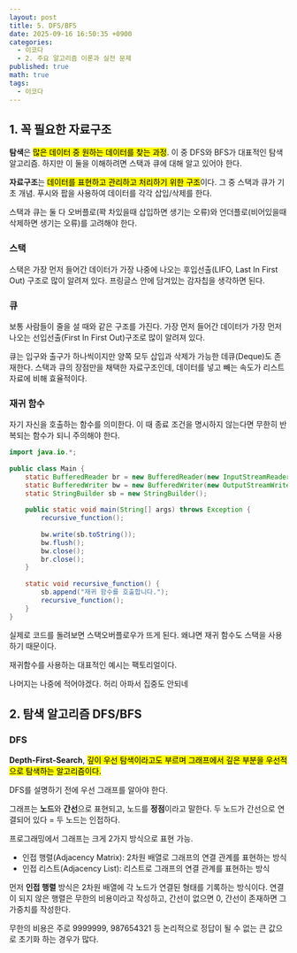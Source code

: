 ```yaml
---
layout: post
title: 5. DFS/BFS
date: 2025-09-16 16:50:35 +0900
categories:
  - 이코다
  - 2. 주요 알고리즘 이론과 실전 문제
published: true
math: true
tags:
  - 이코다
---
```

## 1. 꼭 필요한 자료구조

**탐색**은 <mark>많은 데이터 중 원하는 데이터를 찾는 과정</mark>. 이 중 DFS와 BFS가 대표적인 탐색 알고리즘. 하지만 이 둘을 이해하려면 스택과 큐에 대해 알고 있어야 한다.

**자료구조**는 <mark>데이터를 표현하고 관리하고 처리하기 위한 구조</mark>이다. 그 중 스택과 큐가 기초 개념. 푸시와 팝을 사용하여 데이터를 각각 삽입/삭제를 한다.

스택과 큐는 둘 다 오버플로(꽉 차있을때 삽입하면 생기는 오류)와 언더플로(비어있을때 삭제하면 생기는 오류)를 고려해야 한다.

### 스택
스택은 가장 먼저 들어간 데이터가 가장 나중에 나오는 후입선출(LIFO, Last In First Out) 구조로 많이 알려져 있다. 프링글스 안에 담겨있는 감자칩을 생각하면 된다.

### 큐
보통 사람들이 줄을 설 때와 같은 구조를 가진다. 가장 먼저 들어간 데이터가 가장 먼저 나오는 선입선출(First In First Out)구조로 많이 알려져 있다. 

큐는 입구와 출구가 하나씩이지만 양쪽 모두 삽입과 삭제가 가능한 데큐(Deque)도 존재한다. 스택과 큐의 장점만을 채택한 자료구조인데, 데이터를 넣고 빼는 속도가 리스트 자료에 비해 효율적이다. 

### 재귀 함수
자기 자신을 호출하는 함수를 의미한다. 이 때 종료 조건을 명시하지 않는다면 무한히 반복되는 함수가 되니 주의해야 한다.

```java
import java.io.*;  
  
public class Main {  
    static BufferedReader br = new BufferedReader(new InputStreamReader(System.in));  
    static BufferedWriter bw = new BufferedWriter(new OutputStreamWriter(System.out));  
    static StringBuilder sb = new StringBuilder();  
  
    public static void main(String[] args) throws Exception {  
        recursive_function();  
  
        bw.write(sb.toString());  
        bw.flush();  
        bw.close();  
        br.close();  
    }  
  
    static void recursive_function() {  
        sb.append("재귀 함수를 호출합니다.");  
        recursive_function();  
    }  
}
```

실제로 코드를 돌려보면 스택오버플로우가 뜨게 된다. 왜냐면 재귀 함수도 스택을 사용하기 때문이다. 

재귀함수를 사용하는 대표적인 예시는 팩토리얼이다. 

나머지는 나중에 적어야겠다. 허리 아파서 집중도 안되네

## 2. 탐색 알고리즘 DFS/BFS
### DFS 
**Depth-First-Search**, <mark>깊이 우선 탐색이라고도 부르며 그래프에서 깊은 부분을 우선적으로 탐색하는 알고리즘이다.</mark>

DFS를 설명하기 전에 우선 그래프를 알아야 한다. 

그래프는 **노드**와 **간선**으로 표현되고, 노드를 **정점**이라고 말한다. 
두 노드가 간선으로 연결되어 있다 = 두 노드는 인접하다.

프로그래밍에서 그래프는 크게 2가지 방식으로 표현 가능. 
- 인접 행렬(Adjacency Matrix): 2차원 배열로 그래프의 연결 관계를 표현하는 방식
- 인접 리스트(Adjacency List): 리스트로 그래프의 연결 관계를 표현하는 방식

먼저 **인접 행렬** 방식은 2차원 배열에 각 노드가 연결된 형태를 기록하는 방식이다.
연결이 되지 않은 행렬은 무한의 비용이라고 작성하고, 간선이 없으면 0, 간선이 존재하면 그 가중치를 작성한다.

무한의 비용은 주로 9999999, 987654321 등 논리적으로 정답이 될 수 없는 큰 값으로 초기화 하는 경우가 많다.

